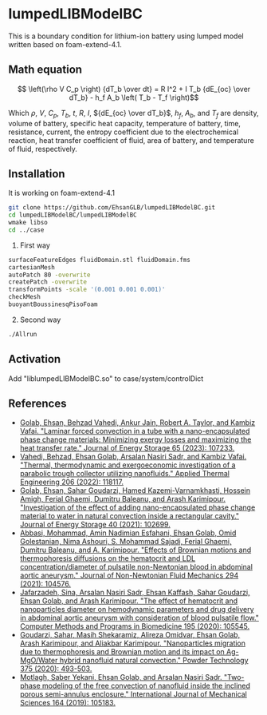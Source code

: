 # lumpedLIBModelBC
This is a boundary condition for lithium-ion battery using lumped model written based on foam-extend-4.1.

## Math equation
$$ \left(\rho V C_p \right) {dT_b \over dt} = R I^2 + I T_b {dE_{oc} \over dT_b} - h_f A_b \left( T_b - T_f \right)$$

Which $\rho$, $V$, $C_p$, $T_b$, $t$, $R$, $I$, ${dE_{oc} \over dT_b}$, $h_f$,  $A_b$, and $T_f$ are density, volume of battery, specific heat capacity, temperature of battery, time, resistance, current, the entropy coefficient due to the electrochemical reaction, heat transfer coefficient of fluid, area of battery, and temperature of fluid, respectively.

## Installation
It is working on foam-extend-4.1
```bash
git clone https://github.com/EhsanGLB/lumpedLIBModelBC.git
cd lumpedLIBModelBC/lumpedLIBModelBC
wmake libso
cd ../case
```

1. First way
```bash
surfaceFeatureEdges fluidDomain.stl fluidDomain.fms
cartesianMesh
autoPatch 80 -overwrite
createPatch -overwrite
transformPoints -scale '(0.001 0.001 0.001)'
checkMesh
buoyantBoussinesqPisoFoam
```

2. Second way
```bash
./Allrun
```

## Activation
Add "liblumpedLIBModelBC.so" to case/system/controlDict

## References
* [Golab, Ehsan, Behzad Vahedi, Ankur Jain, Robert A. Taylor, and Kambiz Vafai. "Laminar forced convection in a tube with a nano-encapsulated phase change materials: Minimizing exergy losses and maximizing the heat transfer rate." Journal of Energy Storage 65 (2023): 107233.](https://www.sciencedirect.com/science/article/abs/pii/S2352152X23006308)
* [Vahedi, Behzad, Ehsan Golab, Arsalan Nasiri Sadr, and Kambiz Vafai. "Thermal, thermodynamic and exergoeconomic investigation of a parabolic trough collector utilizing nanofluids." Applied Thermal Engineering 206 (2022): 118117.](https://www.sciencedirect.com/science/article/abs/pii/S1359431122000813)
* [Golab, Ehsan, Sahar Goudarzi, Hamed Kazemi-Varnamkhasti, Hossein Amigh, Ferial Ghaemi, Dumitru Baleanu, and Arash Karimipour. "Investigation of the effect of adding nano-encapsulated phase change material to water in natural convection inside a rectangular cavity." Journal of Energy Storage 40 (2021): 102699.](https://www.sciencedirect.com/science/article/abs/pii/S2352152X21004357)
* [Abbasi, Mohammad, Amin Nadimian Esfahani, Ehsan Golab, Omid Golestanian, Nima Ashouri, S. Mohammad Sajadi, Ferial Ghaemi, Dumitru Baleanu, and A. Karimipour. "Effects of Brownian motions and thermophoresis diffusions on the hematocrit and LDL concentration/diameter of pulsatile non-Newtonian blood in abdominal aortic aneurysm." Journal of Non-Newtonian Fluid Mechanics 294 (2021): 104576.](https://www.sciencedirect.com/science/article/abs/pii/S0377025721000859)
* [Jafarzadeh, Sina, Arsalan Nasiri Sadr, Ehsan Kaffash, Sahar Goudarzi, Ehsan Golab, and Arash Karimipour. "The effect of hematocrit and nanoparticles diameter on hemodynamic parameters and drug delivery in abdominal aortic aneurysm with consideration of blood pulsatile flow." Computer Methods and Programs in Biomedicine 195 (2020): 105545.](https://www.sciencedirect.com/science/article/abs/pii/S0169260720307914)
* [Goudarzi, Sahar, Masih Shekaramiz, Alireza Omidvar, Ehsan Golab, Arash Karimipour, and Aliakbar Karimipour. "Nanoparticles migration due to thermophoresis and Brownian motion and its impact on Ag-MgO/Water hybrid nanofluid natural convection." Powder Technology 375 (2020): 493-503.](https://www.sciencedirect.com/science/article/abs/pii/S0032591020307397)
* [Motlagh, Saber Yekani, Ehsan Golab, and Arsalan Nasiri Sadr. "Two-phase modeling of the free convection of nanofluid inside the inclined porous semi-annulus enclosure." International Journal of Mechanical Sciences 164 (2019): 105183.](https://www.sciencedirect.com/science/article/abs/pii/S0020740319315279)


